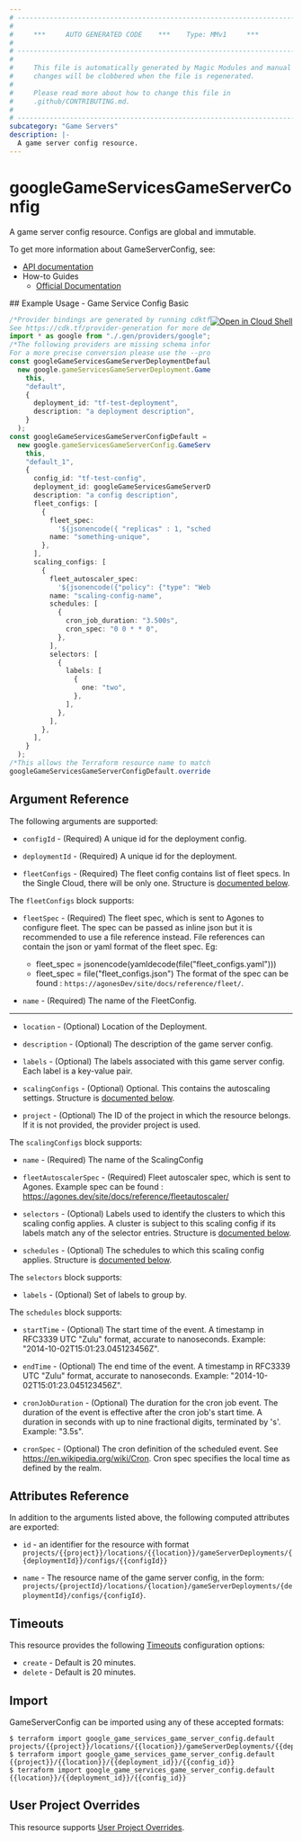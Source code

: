 ```yaml
---
# ----------------------------------------------------------------------------
#
#     ***     AUTO GENERATED CODE    ***    Type: MMv1     ***
#
# ----------------------------------------------------------------------------
#
#     This file is automatically generated by Magic Modules and manual
#     changes will be clobbered when the file is regenerated.
#
#     Please read more about how to change this file in
#     .github/CONTRIBUTING.md.
#
# ----------------------------------------------------------------------------
subcategory: "Game Servers"
description: |-
  A game server config resource.
---
```


# googleGameServicesGameServerConfig

A game server config resource. Configs are global and immutable.

To get more information about GameServerConfig, see:

* [API documentation](https://cloud.google.com/game-servers/docs/reference/rest/v1beta/projects.locations.gameServerDeployments.configs)
* How-to Guides
  * [Official Documentation](https://cloud.google.com/game-servers/docs)

<div class = "oics-button" style="float: right; margin: 0 0 -15px">
  <a href="https://console.cloud.google.com/cloudshell/open?cloudshell_git_repo=https%3A%2F%2Fgithub.com%2Fterraform-google-modules%2Fdocs-examples.git&cloudshell_working_dir=game_service_config_basic&cloudshell_image=gcr.io%2Fgraphite-cloud-shell-images%2Fterraform%3Alatest&open_in_editor=main.tf&cloudshell_print=.%2Fmotd&cloudshell_tutorial=.%2Ftutorial.md" target="_blank">
    <img alt="Open in Cloud Shell" src="//gstatic.com/cloudssh/images/open-btn.svg" style="max-height: 44px; margin: 32px auto; max-width: 100%;">
  </a>
</div>
## Example Usage - Game Service Config Basic

```typescript
/*Provider bindings are generated by running cdktf get.
See https://cdk.tf/provider-generation for more details.*/
import * as google from "./.gen/providers/google";
/*The following providers are missing schema information and might need manual adjustments to synthesize correctly: google.
For a more precise conversion please use the --provider flag in convert.*/
const googleGameServicesGameServerDeploymentDefault =
  new google.gameServicesGameServerDeployment.GameServicesGameServerDeployment(
    this,
    "default",
    {
      deployment_id: "tf-test-deployment",
      description: "a deployment description",
    }
  );
const googleGameServicesGameServerConfigDefault =
  new google.gameServicesGameServerConfig.GameServicesGameServerConfig(
    this,
    "default_1",
    {
      config_id: "tf-test-config",
      deployment_id: googleGameServicesGameServerDeploymentDefault.deploymentId,
      description: "a config description",
      fleet_configs: [
        {
          fleet_spec:
            '${jsonencode({ "replicas" : 1, "scheduling" : "Packed", "template" : { "metadata" : { "name" : "tf-test-game-server-template" }, "spec" : { "ports": [{"name": "default", "portPolicy": "Dynamic", "containerPort": 7654, "protocol": "UDP"}], "template" : { "spec" : { "containers" : [{ "name" : "simple-udp-server", "image" : "gcr.io/agones-images/udp-server:0.14" }] } } } } })}',
          name: "something-unique",
        },
      ],
      scaling_configs: [
        {
          fleet_autoscaler_spec:
            '${jsonencode({"policy": {"type": "Webhook","webhook": {"service": {"name": "autoscaler-webhook-service","namespace": "default","path": "scale"}}}})}',
          name: "scaling-config-name",
          schedules: [
            {
              cron_job_duration: "3.500s",
              cron_spec: "0 0 * * 0",
            },
          ],
          selectors: [
            {
              labels: [
                {
                  one: "two",
                },
              ],
            },
          ],
        },
      ],
    }
  );
/*This allows the Terraform resource name to match the original name. You can remove the call if you don't need them to match.*/
googleGameServicesGameServerConfigDefault.overrideLogicalId("default");

```

## Argument Reference

The following arguments are supported:

*   `configId` -
    (Required)
    A unique id for the deployment config.

*   `deploymentId` -
    (Required)
    A unique id for the deployment.

*   `fleetConfigs` -
    (Required)
    The fleet config contains list of fleet specs. In the Single Cloud, there
    will be only one.
    Structure is [documented below](#nested_fleet_configs).

<a name="nested_fleet_configs"></a>The `fleetConfigs` block supports:

*   `fleetSpec` -
    (Required)
    The fleet spec, which is sent to Agones to configure fleet.
    The spec can be passed as inline json but it is recommended to use a file reference
    instead. File references can contain the json or yaml format of the fleet spec. Eg:
    * fleet\_spec = jsonencode(yamldecode(file("fleet\_configs.yaml")))
    * fleet\_spec = file("fleet\_configs.json")
      The format of the spec can be found :
      `https://agonesDev/site/docs/reference/fleet/`.

*   `name` -
    (Required)
    The name of the FleetConfig.

***

*   `location` -
    (Optional)
    Location of the Deployment.

*   `description` -
    (Optional)
    The description of the game server config.

*   `labels` -
    (Optional)
    The labels associated with this game server config. Each label is a
    key-value pair.

*   `scalingConfigs` -
    (Optional)
    Optional. This contains the autoscaling settings.
    Structure is [documented below](#nested_scaling_configs).

*   `project` - (Optional) The ID of the project in which the resource belongs.
    If it is not provided, the provider project is used.

<a name="nested_scaling_configs"></a>The `scalingConfigs` block supports:

*   `name` -
    (Required)
    The name of the ScalingConfig

*   `fleetAutoscalerSpec` -
    (Required)
    Fleet autoscaler spec, which is sent to Agones.
    Example spec can be found :
    https://agones.dev/site/docs/reference/fleetautoscaler/

*   `selectors` -
    (Optional)
    Labels used to identify the clusters to which this scaling config
    applies. A cluster is subject to this scaling config if its labels match
    any of the selector entries.
    Structure is [documented below](#nested_selectors).

*   `schedules` -
    (Optional)
    The schedules to which this scaling config applies.
    Structure is [documented below](#nested_schedules).

<a name="nested_selectors"></a>The `selectors` block supports:

* `labels` -
  (Optional)
  Set of labels to group by.

<a name="nested_schedules"></a>The `schedules` block supports:

*   `startTime` -
    (Optional)
    The start time of the event.
    A timestamp in RFC3339 UTC "Zulu" format, accurate to nanoseconds. Example: "2014-10-02T15:01:23.045123456Z".

*   `endTime` -
    (Optional)
    The end time of the event.
    A timestamp in RFC3339 UTC "Zulu" format, accurate to nanoseconds. Example: "2014-10-02T15:01:23.045123456Z".

*   `cronJobDuration` -
    (Optional)
    The duration for the cron job event. The duration of the event is effective
    after the cron job's start time.
    A duration in seconds with up to nine fractional digits, terminated by 's'. Example: "3.5s".

*   `cronSpec` -
    (Optional)
    The cron definition of the scheduled event. See
    https://en.wikipedia.org/wiki/Cron. Cron spec specifies the local time as
    defined by the realm.

## Attributes Reference

In addition to the arguments listed above, the following computed attributes are exported:

*   `id` - an identifier for the resource with format `projects/{{project}}/locations/{{location}}/gameServerDeployments/{{deploymentId}}/configs/{{configId}}`

*   `name` -
    The resource name of the game server config, in the form:
    `projects/{projectId}/locations/{location}/gameServerDeployments/{deploymentId}/configs/{configId}`.

## Timeouts

This resource provides the following
[Timeouts](https://developer.hashicorp.com/terraform/plugin/sdkv2/resources/retries-and-customizable-timeouts) configuration options:

* `create` - Default is 20 minutes.
* `delete` - Default is 20 minutes.

## Import

GameServerConfig can be imported using any of these accepted formats:

```console
$ terraform import google_game_services_game_server_config.default projects/{{project}}/locations/{{location}}/gameServerDeployments/{{deployment_id}}/configs/{{config_id}}
$ terraform import google_game_services_game_server_config.default {{project}}/{{location}}/{{deployment_id}}/{{config_id}}
$ terraform import google_game_services_game_server_config.default {{location}}/{{deployment_id}}/{{config_id}}
```

## User Project Overrides

This resource supports [User Project Overrides](https://registry.terraform.io/providers/hashicorp/google/latest/docs/guides/provider_reference#user_project_override).
